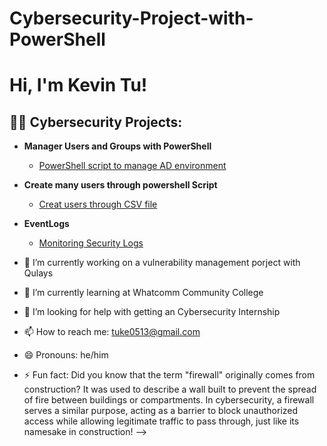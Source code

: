 # Cybersecurity-Project-with-PowerShell
<h1>Hi, I'm Kevin Tu! </h1>

<h2>👨‍💻 Cybersecurity Projects:</h2>

- <b>Manager Users and Groups with PowerShell</b>
  - [PowerShell script to manage AD environment](https://github.com/TayLuo/Cybersecurity-Project-with-PowerShell/blob/main/Create%20ADUsers.txt)
- <b>Create many users through powershell Script</b>
  - [Creat users through CSV file](https://github.com/TayLuo/Cybersecurity-Project-with-PowerShell/blob/main/CreateADUsersFromCSV.ps1)
 
- <b>EventLogs</b>
  - [Monitoring Security Logs](https://github.com/TayLuo/Cybersecurity-Project-with-PowerShell/blob/main/EventLog%20Monitoring.txt)



- 🔭 I’m currently working on a vulnerability management porject with Qulays
- 🌱 I’m currently learning at Whatcomm Community College
- 🤔 I’m looking for help with getting an Cybersecurity Internship
- 📫 How to reach me: tuke0513@gmail.com
- 😄 Pronouns: he/him
- ⚡ Fun fact: Did you know that the term "firewall" originally comes from construction? It was used to describe a wall built to prevent the spread of fire between buildings or compartments. In cybersecurity, a firewall serves a similar purpose, acting as a barrier to block unauthorized access while allowing legitimate traffic to pass through, just like its namesake in construction!
-->
